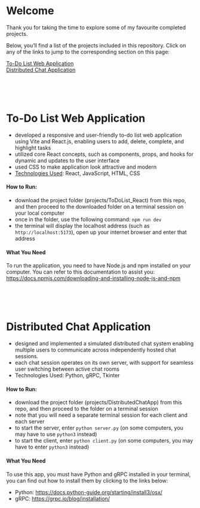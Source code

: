 <br>
 
# Welcome
Thank you for taking the time to explore some of my favourite completed projects.  
  
Below, you’ll find a list of the projects included in this repository. Click on any of the links to jump to the corresponding section on this page:

[To-Do List Web Application](#to-do-list-web-application)  
[Distributed Chat Application](#distributed-chat-application)


<br>
<br>
<br>   


# To-Do List Web Application
- developed a responsive and user-friendly to-do list web application using Vite and React.js, enabling users to add, delete, complete, and highlight tasks
- utilized core React concepts, such as components, props, and hooks for dynamic and updates to the user interface
- used CSS to make application look attractive and modern
- <u>Technologies Used</u>: React, JavaScript, HTML, CSS

#### How to Run:
- download the project folder (projects/ToDoList_React) from this repo, and then proceed to the downloaded folder on a terminal session on your local computer
- once in the folder, use the following command: `npm run dev`
- the terminal will display the localhost address (such as `http://localhost:5173`), open up your internet browser and enter that address

#### What You Need
To run the application, you need to have Node.js and npm installed on your computer. You can refer to this documentation to assist you: https://docs.npmjs.com/downloading-and-installing-node-js-and-npm

    
<br>
<br>
<br>    
  
  


# Distributed Chat Application
- designed and implemented a simulated distributed chat system enabling multiple users to communicate across independently hosted chat sessions.
- each chat session operates on its own server, with support for seamless user switching between active chat rooms
- Technologies Used: Python, gRPC, Tkinter

#### How to Run:
- download the project folder (projects/DistributedChatApp) from this repo, and then proceed to the folder on a terminal session
- note that you will need a separate terminal session for each client and each server
- to start the server, enter `python server.py` (on some computers, you may have to use `python3` instead)
- to start the client, enter `python client.py` (on some computers, you may have to enter `python3` instead)

#### What You Need
To use this app, you must have Python and gRPC installed in your terminal, you can find out how to install them by clicking to the links below:  
- Python: https://docs.python-guide.org/starting/install3/osx/  
- gRPC: https://grpc.io/blog/installation/  




